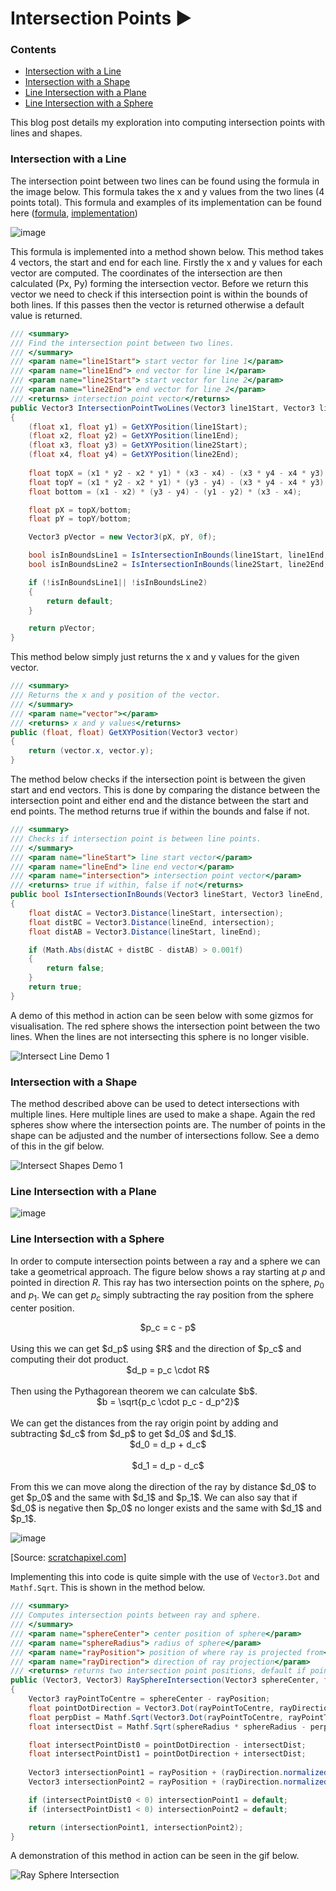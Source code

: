# Intersection Points ▶️

### Contents
 - [Intersection with a Line](#intersection-with-a-line)
 - [Intersection with a Shape](#intersection-with-a-shape)
 - [Line Intersection with a Plane](#line-intersection-with-a-plane)
 - [Line Intersection with a Sphere](#line-intersection-with-a-sphere)

This blog post details my exploration into computing intersection points with lines and shapes.

### Intersection with a Line

The intersection point between two lines can be found using the formula in the image below. This formula takes the x and y values from the two lines (4 points total). This formula and examples of its implementation can be found here ([formula](https://dirask.com/posts/JavaScript-calculate-intersection-point-of-two-lines-for-given-4-points-VjvnAj), [implementation](https://www.habrador.com/tutorials/math/5-line-line-intersection/))

![image](https://github.com/markom9822/markom9822.github.io/assets/96113848/d756c9b0-a75b-40e4-ac7b-8bd81ae94c3c)

This formula is implemented into a method shown below. This method takes 4 vectors, the start and end for each line. Firstly the x and y values for each vector are computed. The coordinates of the intersection are then calculated (Px, Py) forming the intersection vector. Before we return this vector we need to check if this intersection point is within the bounds of both lines. If this passes then the vector is returned otherwise a default value is returned.

```cs
/// <summary>
/// Find the intersection point between two lines.
/// </summary>
/// <param name="line1Start"> start vector for line 1</param>
/// <param name="line1End"> end vector for line 1</param>
/// <param name="line2Start"> start vector for line 2</param>
/// <param name="line2End"> end vector for line 2</param>
/// <returns> intersection point vector</returns>
public Vector3 IntersectionPointTwoLines(Vector3 line1Start, Vector3 line1End, Vector3 line2Start, Vector3 line2End)
{
    (float x1, float y1) = GetXYPosition(line1Start);
    (float x2, float y2) = GetXYPosition(line1End);
    (float x3, float y3) = GetXYPosition(line2Start);
    (float x4, float y4) = GetXYPosition(line2End);
        
    float topX = (x1 * y2 - x2 * y1) * (x3 - x4) - (x3 * y4 - x4 * y3) * (x1 - x2);
    float topY = (x1 * y2 - x2 * y1) * (y3 - y4) - (x3 * y4 - x4 * y3) * (y1 - y2);
    float bottom = (x1 - x2) * (y3 - y4) - (y1 - y2) * (x3 - x4);

    float pX = topX/bottom;
    float pY = topY/bottom;

    Vector3 pVector = new Vector3(pX, pY, 0f);

    bool isInBoundsLine1 = IsIntersectionInBounds(line1Start, line1End, pVector);
    bool isInBoundsLine2 = IsIntersectionInBounds(line2Start, line2End, pVector);

    if (!isInBoundsLine1|| !isInBoundsLine2)
    {
        return default;
    }

    return pVector;
}
```

This method below simply just returns the x and y values for the given vector.

```cs
/// <summary>
/// Returns the x and y position of the vector.
/// </summary>
/// <param name="vector"></param>
/// <returns> x and y values</returns>
public (float, float) GetXYPosition(Vector3 vector)
{
    return (vector.x, vector.y);
}
```

The method below checks if the intersection point is between the given start and end vectors. This is done by comparing the distance between the intersection point and either end and the distance between the start and end points. The method returns true if within the bounds and false if not.

```cs
/// <summary>
/// Checks if intersection point is between line points.
/// </summary>
/// <param name="lineStart"> line start vector</param>
/// <param name="lineEnd"> line end vector</param>
/// <param name="intersection"> intersection point vector</param>
/// <returns> true if within, false if not</returns>
public bool IsIntersectionInBounds(Vector3 lineStart, Vector3 lineEnd, Vector3 intersection)
{
    float distAC = Vector3.Distance(lineStart, intersection);
    float distBC = Vector3.Distance(lineEnd, intersection);
    float distAB = Vector3.Distance(lineStart, lineEnd);

    if (Math.Abs(distAC + distBC - distAB) > 0.001f)
    {
        return false;
    }
    return true;
}
```

A demo of this method in action can be seen below with some gizmos for visualisation. The red sphere shows the intersection point between the two lines. When the lines are not intersecting this sphere is no longer visible.

![Intersect Line Demo 1](https://github.com/markom9822/markom9822.github.io/assets/96113848/1369a8d7-2bde-4bc7-86d8-7da73acf3712)

### Intersection with a Shape

The method described above can be used to detect intersections with multiple lines. Here multiple lines are used to make a shape. Again the red spheres show where the intersection points are. The number of points in the shape can be adjusted and the number of intersections follow. See a demo of this in the gif below.

![Intersect Shapes Demo 1](https://github.com/markom9822/markom9822.github.io/assets/96113848/f0c7332a-2ca1-4f94-a42b-2a809fe5f213)

### Line Intersection with a Plane

![image](https://github.com/markom9822/markom9822.github.io/assets/96113848/a40f8ef4-4689-4275-a316-9e10228010ac)


### Line Intersection with a Sphere

In order to compute intersection points between a ray and a sphere we can take a geometrical approach. The figure below shows a ray starting at $p$ and pointed in direction $R$. This ray has two intersection points on the sphere, $p_0$ and $p_1$.
We can get $p_c$ simply subtracting the ray position from the sphere center position.<br>
<div align="center">$p_c = c - p$</div><br>
Using this we can get $d_p$ using $R$ and the direction of $p_c$ and computing their dot product.<br>
<div align="center">$d_p = p_c \cdot R$</div><br>
Then using the Pythagorean theorem we can calculate $b$.<br>
<div align="center">$b = \sqrt{p_c \cdot p_c - d_p^2}$</div><br>
We can get the distances from the ray origin point by adding and subtracting $d_c$ from $d_p$ to get $d_0$ and $d_1$.<br>
<div align="center">$d_0 = d_p + d_c$</div><br>
<div align="center">$d_1 = d_p - d_c$</div><br>
From this we can move along the direction of the ray by distance $d_0$ to get $p_0$ and the same with $d_1$ and $p_1$.
We can also say that if $d_0$ is negative then $p_0$ no longer exists and the same with $d_1$ and $p_1$.

![image](https://github.com/markom9822/markom9822.github.io/assets/96113848/ec5ac356-336b-45f5-bfca-72b918b353e7)

[Source: [scratchapixel.com](https://www.scratchapixel.com/lessons/3d-basic-rendering/minimal-ray-tracer-rendering-simple-shapes/ray-sphere-intersection.html)]

Implementing this into code is quite simple with the use of `Vector3.Dot` and `Mathf.Sqrt`. This is shown in the method below.

```cs
/// <summary>
/// Computes intersection points between ray and sphere.
/// </summary>
/// <param name="sphereCenter"> center position of sphere</param>
/// <param name="sphereRadius"> radius of sphere</param>
/// <param name="rayPosition"> position of where ray is projected from</param>
/// <param name="rayDirection"> direction of ray projection</param>
/// <returns> returns two intersection point positions, default if point does not exist</returns>
public (Vector3, Vector3) RaySphereIntersection(Vector3 sphereCenter, float sphereRadius, Vector3 rayPosition, Vector3 rayDirection)
{
    Vector3 rayPointToCentre = sphereCenter - rayPosition;
    float pointDotDirection = Vector3.Dot(rayPointToCentre, rayDirection);
    float perpDist = Mathf.Sqrt(Vector3.Dot(rayPointToCentre, rayPointToCentre) - pointDotDirection * pointDotDirection);
    float intersectDist = Mathf.Sqrt(sphereRadius * sphereRadius - perpDist * perpDist);

    float intersectPointDist0 = pointDotDirection - intersectDist;
    float intersectPointDist1 = pointDotDirection + intersectDist;
        
    Vector3 intersectionPoint1 = rayPosition + (rayDirection.normalized * intersectPointDist0);
    Vector3 intersectionPoint2 = rayPosition + (rayDirection.normalized * intersectPointDist1);

    if (intersectPointDist0 < 0) intersectionPoint1 = default;
    if (intersectPointDist1 < 0) intersectionPoint2 = default;

    return (intersectionPoint1, intersectionPoint2);
}
```

A demonstration of this method in action can be seen in the gif below.

![Ray Sphere Intersection](https://github.com/markom9822/markom9822.github.io/assets/96113848/a9347f09-46d0-4955-9e75-fe99ef36f04c)


